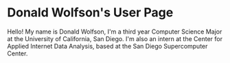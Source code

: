# Donald Wolfson's User Page

Hello! My name is Donald Wolfson, I'm a third year Computer Science Major at the University of California, San Diego. I'm also an intern at the Center for Applied Internet Data Analysis, based at the San Diego Supercomputer Center.
